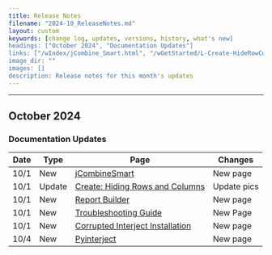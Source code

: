 ```yaml
---
title: Release Notes
filename: "2024-10_ReleaseNotes.md"
layout: custom
keywords: [change log, updates, versions, history, what's new]
headings: ["October 2024", "Documentation Updates"]
links: ["/wIndex/jCombine_Smart.html", "/wGetStarted/L-Create-HideRowCol.html#hiding-columns", "/wIndex/ReportBuilder.html", "/wTroubleshoot/TroubleshootingGuide.html", "/wTroubleshoot/CorruptedInstallation.html", "/wDeveloper/Pyinterject.md"]
image_dir: ""
images: []
description: Release notes for this month's updates
---
```

* * *

## October 2024

### Documentation Updates

| Date | Type | Page | Changes |
|---|---|---|---|
| 10/1 | New | [jCombineSmart](/wIndex/jCombine_Smart.html) | New page |
| 10/1 | Update | [Create: Hiding Rows and Columns](/wGetStarted/L-Create-HideRowCol.html#hiding-columns) | Update pics |
| 10/1 | New | [Report Builder](/wIndex/ReportBuilder.html) | New page |
| 10/1 | New | [Troubleshooting Guide](/wTroubleshoot/TroubleshootingGuide.html) | New Page |
| 10/1 | New | [Corrupted Interject Installation](/wTroubleshoot/CorruptedInstallation.html) | New page |
| 10/4 | New | [Pyinterject](/wDeveloper/Pyinterject.md) | New page |
